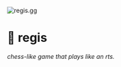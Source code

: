 
![regis.gg](https://i.imgur.com/xTMTsu6.jpeg)

# 👑 regis

*chess-like game that plays like an rts.*

